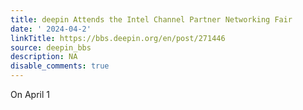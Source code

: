 ```yaml
---
title: deepin Attends the Intel Channel Partner Networking Fair
date: ' 2024-04-2'
linkTitle: https://bbs.deepin.org/en/post/271446
source: deepin_bbs
description: NA
disable_comments: true
---
```

On April 1
